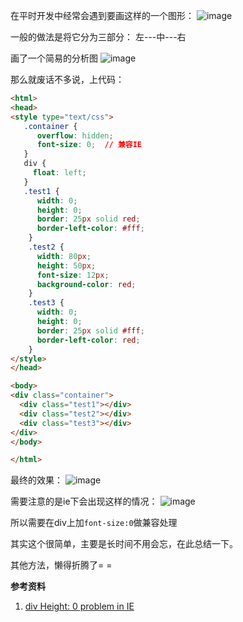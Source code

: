 在平时开发中经常会遇到要画这样的一个图形：
![image](https://cloud.githubusercontent.com/assets/12554487/23733612/efa6eb7c-04b4-11e7-9918-ad5d21563658.png)

一般的做法是将它分为三部分：
左---中---右

画了一个简易的分析图
![image](https://cloud.githubusercontent.com/assets/12554487/23733687/496a02de-04b5-11e7-889b-8ef682fca50c.png)

那么就废话不多说，上代码：
```html
<html>
<head>
<style type="text/css">
   .container {
      overflow: hidden;
      font-size: 0;  // 兼容IE
   }
   div {
     float: left;
   }
   .test1 {
      width: 0;
      height: 0;
      border: 25px solid red;
      border-left-color: #fff;
    }
    .test2 {
      width: 80px;
      height: 50px;
      font-size: 12px;
      background-color: red;
    }
    .test3 {
      width: 0;
      height: 0;
      border: 25px solid #fff;
      border-left-color: red;
    }
</style>
</head>

<body>
<div class="container">
  <div class="test1"></div>
  <div class="test2"></div>
  <div class="test3"></div>
</div>
</body>

</html>
```

最终的效果：
![image](https://cloud.githubusercontent.com/assets/12554487/23733555/8f0e6a1a-04b4-11e7-8329-b3d23874e20b.png)

需要注意的是ie下会出现这样的情况：
![image](https://cloud.githubusercontent.com/assets/12554487/23733760/a0eb41ee-04b5-11e7-80ca-297c653ae6de.png)

所以需要在div上加`font-size:0`做兼容处理

其实这个很简单，主要是长时间不用会忘，在此总结一下。

其他方法，懒得折腾了= =

**参考资料**
1. [div Height: 0 problem in IE](http://stackoverflow.com/questions/2927337/div-height-0-problem-in-ie)